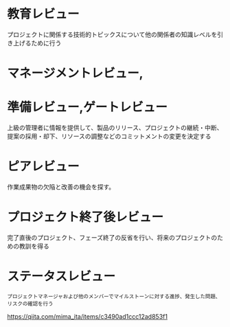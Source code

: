 # 教育レビュー	

プロジェクトに関係する技術的トピックスについて他の関係者の知識レベルを引き上げるために行う
# マネージメントレビュー,

# 準備レビュー,ゲートレビュー	
上級の管理者に情報を提供して、製品のリリース、プロジェクトの継続・中断、提案の採用・却下、リソースの調整などのコミットメントの変更を決定する
# ピアレビュー	

作業成果物の欠陥と改善の機会を探す。
# プロジェクト終了後レビュー	
完了直後のプロジェクト、フェーズ終了の反省を行い、将来のプロジェクトのための教訓を得る
# ステータスレビュー
	プロジェクトマネージャおよび他のメンバーでマイルストーンに対する進捗、発生した問題、リスクの確認を行う



https://qiita.com/mima_ita/items/c3490ad1ccc12ad853f1